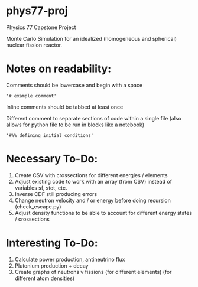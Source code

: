 # phys77-proj
Physics 77 Capstone Project

Monte Carlo Simulation for an idealized (homogeneous and spherical) nuclear fission reactor.

# Notes on readability:

Comments should be lowercase and begin with a space
    
    '# example comment'

Inline comments should be tabbed at least once

Different comment to separate sections of code within a single file (also allows for python file to be run in blocks like a notebook)

    '#%% defining initial conditions'

# Necessary To-Do:

1. Create CSV with crossections for different energies / elements
2. Adjust existing code to work with an array (from CSV) instead of variables sf, stot, etc.
3. Inverse CDF still producing errors
4. Change neutron velocity and / or energy before doing recursion (check_escape.py)
5. Adjust density functions to be able to account for different energy states / crossections

# Interesting To-Do:
1. Calculate power production, antineutrino flux
2. Plutonium production + decay
3. Create graphs of neutrons v fissions (for different elements) (for different atom densities)
